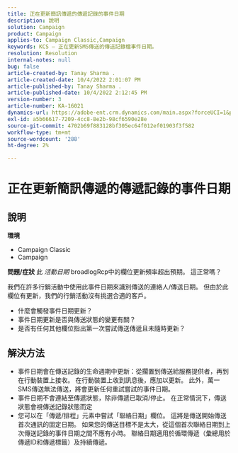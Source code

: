 ```yaml
---
title: 正在更新簡訊傳遞的傳遞記錄的事件日期
description: 說明
solution: Campaign
product: Campaign
applies-to: Campaign Classic,Campaign
keywords: KCS — 正在更新SMS傳送的傳送記錄檔事件日期。
resolution: Resolution
internal-notes: null
bug: false
article-created-by: Tanay Sharma .
article-created-date: 10/4/2022 2:01:07 PM
article-published-by: Tanay Sharma .
article-published-date: 10/4/2022 2:12:45 PM
version-number: 3
article-number: KA-16021
dynamics-url: https://adobe-ent.crm.dynamics.com/main.aspx?forceUCI=1&pagetype=entityrecord&etn=knowledgearticle&id=35c58ef9-ec43-ed11-bba2-0022480868ff
exl-id: a5b66617-7209-4cc8-8e2b-98cf6590e28e
source-git-commit: 4702b69f883128bf305ec64f012ef01903f3f582
workflow-type: tm+mt
source-wordcount: '288'
ht-degree: 2%

---
```


# 正在更新簡訊傳遞的傳遞記錄的事件日期

## 說明

<b>環境</b>
- Campaign Classic
- Campaign

<b>問題/症狀</b>
此 *活動日期* broadlogRcp中的欄位更新頻率超出預期。 這正常嗎？

我們在許多行銷活動中使用此事件日期來識別傳送的連絡人/傳送日期。 但由於此欄位有更新，我們的行銷活動沒有挑選合適的客戶。

- 什麼會觸發事件日期更新？
- 事件日期更新是否與傳送狀態的變更有關？
- 是否有任何其他欄位指出第一次嘗試傳送傳遞且未隨時更新？





## 解決方法


- 事件日期會在傳送記錄的生命週期中更新：從擱置到傳送給服務提供者，再到在行動裝置上接收。 在行動裝置上收到訊息後，應加以更新。 此外，萬一SMS傳送無法傳送，將會更新任何重試嘗試的事件日期。
- 事件日期不會連結至傳遞狀態，除非傳遞已取消/停止。 在正常情況下，傳送狀態會視傳送記錄狀態而定
- 您可以在「傳遞/排程」元素中嘗試「聯絡日期」欄位。 這將是傳送開始傳送首次通訊的固定日期。 如果您的傳送目標不是太大，從這個首次聯絡日期到上次傳送記錄的事件日期之間不應有小時。 聯絡日期適用於循環傳遞（彙總用於傳遞ID和傳遞標籤）及持續傳遞。
